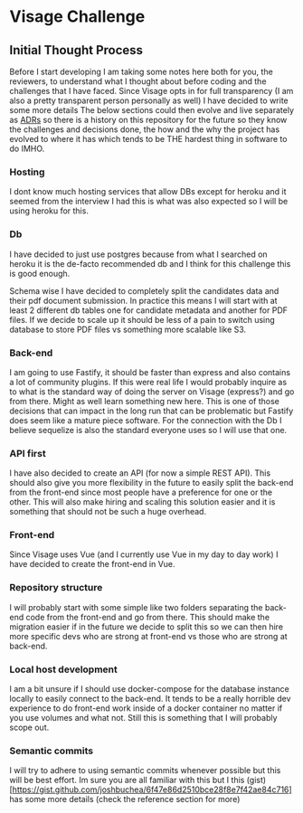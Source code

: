 # Visage Challenge

## Initial Thought Process
Before I start developing I am taking some notes here both for you, the reviewers, to understand what I thought about before coding and the challenges that I have faced.
Since Visage opts in for full transparency (I am also a pretty transparent person personally as well) I have decided to write some more details
The below sections could then evolve and live separately as [ADRs](https://github.com/joelparkerhenderson/architecture-decision-record) so there is a history on this repository for the future so they know the challenges and decisions done, the how and the why the project has evolved to where it has which tends to be THE hardest thing in software to do IMHO.

### Hosting
I dont know much hosting services that allow DBs except for heroku and it seemed from the interview I had this is what was also expected so I will be using heroku for this.

### Db
I have decided to just use postgres because from what I searched on heroku it is the de-facto recommended db and I think for this challenge this is good enough.

Schema wise I have decided to completely split the candidates data and their pdf document submission.
In practice this means I will start with at least 2 different db tables one for candidate metadata and another for PDF files.
If we decide to scale up it should be less of a pain to switch using database to store PDF files vs something more scalable like S3.

### Back-end
I am going to use Fastify, it should be faster than express and also contains a lot of community plugins. If this were real life I would probably inquire as to what is the standard
way of doing the server on Visage (express?) and go from there. Might as well learn something new here. This is one of those decisions that can impact in the long run that can be problematic but Fastify does seem like a mature piece software.
For the connection with the Db I believe sequelize is also the standard everyone uses so I will use that one.

### API first
I have also decided to create an API (for now a simple REST API). This should also give you more flexibility in the future to easily split the back-end from the front-end
since most people have a preference for one or the other. This will also make hiring and scaling this solution easier and it is something that should not be such a huge overhead.

### Front-end
Since Visage uses Vue (and I currently use Vue in my day to day work) I have decided to create the front-end in Vue.

### Repository structure
I will probably start with some simple like two folders separating the back-end code from the front-end and go from there.
This should make the migration easier if in the future we decide to split this so we can then hire more specific devs who are strong at front-end vs those who are strong at back-end.

### Local host development
I am a bit unsure if I should use docker-compose for the database instance locally to easily connect to the back-end. It tends to be a really horrible dev experience to do front-end work inside of a docker container no matter if you use volumes and what not.
Still this is something that I will probably scope out.

### Semantic commits
I will try to adhere to using semantic commits whenever possible but this will be best effort.
Im sure you are all familiar with this but I this (gist)[https://gist.github.com/joshbuchea/6f47e86d2510bce28f8e7f42ae84c716] has some more details (check the reference section for more)
